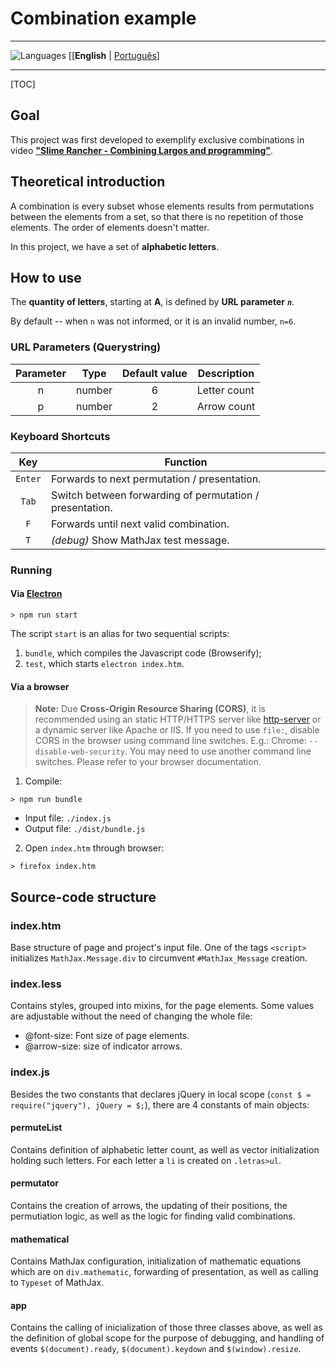 # Combination example 

-------
![Languages](https://cdn4.iconfinder.com/data/icons/logos-4/24/Translate-24.png) \[[**English** | [Português](README.pt-br.md)\]

---------

[TOC]

## Goal
This project was first developed to exemplify exclusive combinations in video [**"Slime Rancher - Combining Largos and programming"**](https://youtu.be/undefined). 

## Theoretical introduction
A combination is every subset whose elements results from permutations between the elements from a set, so that there is no repetition of those elements. The order of elements doesn't matter.

In this project, we have a set of **alphabetic letters**. 

## How to use
The **quantity of letters**, starting at **A**, is defined by **URL parameter** ***`n`***. 

By default -- when `n` was not informed, or it is an invalid number, `n=6`.

### URL Parameters (Querystring)
|Parameter|Type|Default value|Description
|:-------:|:--:|:-----------:|-----------
|n|number|6|Letter count
|p|number|2|Arrow count

### Keyboard Shortcuts
| Key |Function
|:---:|--------
|` Enter `| Forwards to next permutation / presentation.
|` Tab ` | Switch between forwarding of permutation / presentation.
|` F ` | Forwards until next valid combination.
|` T ` | *(debug)* Show MathJax test message.

### Running
#### Via [Electron](https://electron.atom.io/)
```
> npm run start
```
The script `start` is an alias for two sequential scripts: 
 1. `bundle`, which compiles the Javascript code (Browserify); 
 2. `test`, which starts `electron index.htm`.
#### Via a browser

>**Note:** Due **Cross-Origin Resource Sharing (CORS)**, it is recommended using an static HTTP/HTTPS server like [http-server](https://www.npmjs.com/package/http-server) or a dynamic server like Apache or IIS. If you need to use `file:`, disable CORS in the browser using command line switches. E.g.: Chrome: `--disable-web-security`. You may need to use another command line switches. Please refer to your browser documentation.

1. Compile:
 ```
 > npm run bundle
 ```
 * Input file: `./index.js`
 * Output file: `./dist/bundle.js`

2. Open `index.htm` through browser:
 ```
 > firefox index.htm 
 ```
## Source-code structure
### index.htm
Base structure of page and project's input file.
One of the tags `<script>` initializes `MathJax.Message.div` to circumvent `#MathJax_Message` creation.

### index.less
Contains styles, grouped into mixins, for the page elements. Some values are adjustable without the need of changing the whole file: 

* @font-size: Font size of page elements.
* @arrow-size: size of indicator arrows.

### index.js
Besides the two constants that declares jQuery in local scope (`const $ = require("jquery"), jQuery = $;`), there are 4 constants of main objects:
#### permuteList
Contains definition of alphabetic letter count, as well as vector initialization holding such letters. For each letter a `li` is created on `.letras>ul`.
 
#### permutator
Contains the creation of arrows, the updating of their positions, the permutiation logic, as well as the logic for finding valid combinations.

#### mathematical
Contains MathJax configuration, initialization of mathematic equations which are on `div.mathematic`, forwarding of presentation, as well as  calling to `Typeset` of MathJax.

#### app
Contains the calling of inicialization of those three classes above, as well as the definition of global scope for the purpose of debugging, and handling of events `$(document).ready`, `$(document).keydown` and `$(window).resize`.